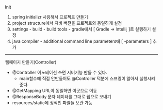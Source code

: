 init
1. spring initializr 사용해서 프로젝트 만들기
2. project structure에서 자바 버전을 프로젝트와 동일하게 설정
3. settings - build - build tools - gradle에서 [ Gradle -> Intellij ]로 실행하기 설정
4. java compiler - additional command line parameters에 [ -parameters ] 추가
---
웹페이지 만들기(Controller)
- @Controller 어노테이션 쓰면 서버기능 만들 수 있다.
  - main함수에 직접 안만들어도 @Controller 덕분에 스프링이 알아서 실행시켜 준다.
- @GetMapping URL이 동일하면 이곳으로 이동
- @ResponseBody 문자 데이터를 그대로 웹으로 보내기
- resources/static에 정적인 파일들 보관 가능


